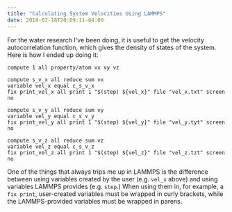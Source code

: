 ```yaml
---
title: "Calculating System Velocities Using LAMMPS"
date: 2018-07-18T20:09:11-04:00
---
```


For the water research I've been doing, it is useful to get the velocity autocorrelation function, which gives the density of states of the system. Here is how I ended up doing it:

```lammps
compute 1 all property/atom vx vy vz

compute s_v_x all reduce sum vx
variable vel_x equal c_s_v_x
fix print_vel_x all print 1 "$(step) ${vel_x}" file "vel_x.txt" screen no

compute s_v_y all reduce sum vy
variable vel_y equal c_s_v_y
fix print_vel_y all print 1 "$(step) ${vel_y}" file "vel_y.tyt" screen no

compute s_v_z all reduce sum vz
variable vel_z equal c_s_v_z
fix print_vel_z all print 1 "$(step) ${vel_z}" file "vel_z.tzt" screen no

```

One of the things that always trips me up in LAMMPS is the difference between using variables created by the user (e.g. `vel_x` above) and using variables LAMMPS provides (e.g. `step`.) When using them in, for example, a `fix print`, user-created variables must be wrapped in curly brackets, while the LAMMPS-provided variables must be wrapped in parens.
